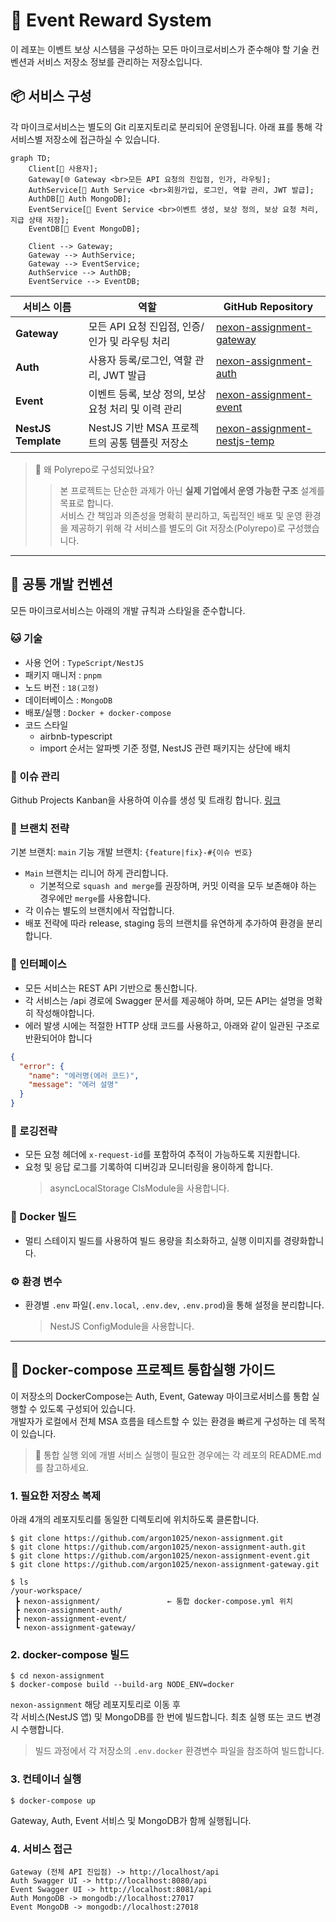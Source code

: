 # 🎯 Event Reward System

이 레포는 이벤트 보상 시스템을 구성하는 모든 마이크로서비스가 준수해야 할
기술 컨벤션과 서비스 저장소 정보를 관리하는 저장소입니다.

## 📦 서비스 구성

각 마이크로서비스는 별도의 Git 리포지토리로 분리되어 운영됩니다.
아래 표를 통해 각 서비스별 저장소에 접근하실 수 있습니다.

```mermaid
graph TD;
    Client[👤 사용자];
    Gateway[🌐 Gateway <br>모든 API 요청의 진입점, 인가, 라우팅];
    AuthService[🔐 Auth Service <br>회원가입, 로그인, 역할 관리, JWT 발급];
    AuthDB[📒 Auth MongoDB];
    EventService[🎁 Event Service <br>이벤트 생성, 보상 정의, 보상 요청 처리, 지급 상태 저장];
    EventDB[📒 Event MongoDB];

    Client --> Gateway;
    Gateway --> AuthService;
    Gateway --> EventService;
    AuthService --> AuthDB;
    EventService --> EventDB;
```

| 서비스 이름         | 역할                                                | GitHub Repository                                                                         |
| ------------------- | --------------------------------------------------- | ----------------------------------------------------------------------------------------- |
| **Gateway**         | 모든 API 요청 진입점, 인증/인가 및 라우팅 처리      | [nexon-assignment-gateway](https://github.com/argon1025/nexon-assignment-gateway)         |
| **Auth**            | 사용자 등록/로그인, 역할 관리, JWT 발급             | [nexon-assignment-auth](https://github.com/argon1025/nexon-assignment-auth)               |
| **Event**           | 이벤트 등록, 보상 정의, 보상 요청 처리 및 이력 관리 | [nexon-assignment-event](https://github.com/argon1025/nexon-assignment-event)             |
| **NestJS Template** | NestJS 기반 MSA 프로젝트의 공통 템플릿 저장소       | [nexon-assignment-nestjs-temp](https://github.com/argon1025/nexon-assignment-nestjs-temp) |

> 🧠 왜 Polyrepo로 구성되었나요?
>
> > 본 프로젝트는 단순한 과제가 아닌 **실제 기업에서 운영 가능한 구조** 설계를 목표로 합니다.  
> > 서비스 간 책임과 의존성을 명확히 분리하고, 독립적인 배포 및 운영 환경을 제공하기 위해
> > 각 서비스를 별도의 Git 저장소(Polyrepo)로 구성했습니다.

---

## 🧾 공통 개발 컨벤션

모든 마이크로서비스는 아래의 개발 규칙과 스타일을 준수합니다.

### 🐱 기술

- 사용 언어 : `TypeScript/NestJS`
- 패키지 매니저 : `pnpm`
- 노드 버전 : `18(고정)`
- 데이터베이스 : `MongoDB`
- 배포/실행 : `Docker + docker-compose`
- 코드 스타일
  - airbnb-typescript
  - import 순서는 알파벳 기준 정렬, NestJS 관련 패키지는 상단에 배치

### 👀 이슈 관리

Github Projects Kanban을 사용하여 이슈를 생성 및 트래킹 합니다. [링크](https://github.com/users/argon1025/projects/8)

### 📁 브랜치 전략

기본 브랜치: `main`
기능 개발 브랜치: `{feature|fix}-#{이슈 번호}`

- `Main` 브랜치는 리니어 하게 관리합니다.
  - 기본적으로 `squash and merge`를 권장하며, 커밋 이력을 모두 보존해야 하는 경우에만 `merge`를 사용합니다.
- 각 이슈는 별도의 브랜치에서 작업합니다.
- 배포 전략에 따라 release, staging 등의 브랜치를 유연하게 추가하여 환경을 분리합니다.

### 📘 인터페이스

- 모든 서비스는 REST API 기반으로 통신합니다.
- 각 서비스는 /api 경로에 Swagger 문서를 제공해야 하며, 모든 API는 설명을 명확히 작성해야합니다.
- 에러 발생 시에는 적절한 HTTP 상태 코드를 사용하고, 아래와 같이 일관된 구조로 반환되어야 합니다

```json
{
  "error": {
    "name": "에러명(에러 코드)",
    "message": "에러 설명"
  }
}
```

### 📜 로깅전략

- 모든 요청 헤더에 `x-request-id`를 포함하여 추적이 가능하도록 지원합니다.
- 요청 및 응답 로그를 기록하여 디버깅과 모니터링을 용이하게 합니다.
  > asyncLocalStorage ClsModule을 사용합니다.

### 🐳 Docker 빌드

- 멀티 스테이지 빌드를 사용하여 빌드 용량을 최소화하고, 실행 이미지를 경량화합니다.

### ⚙️ 환경 변수

- 환경별 `.env` 파일(`.env.local`, `.env.dev`, `.env.prod`)을 통해 설정을 분리합니다.
  > NestJS ConfigModule을 사용합니다.

---

## 🚀 Docker-compose 프로젝트 통합실행 가이드

이 저장소의 DockerCompose는 Auth, Event, Gateway 마이크로서비스를 통합 실행할 수 있도록 구성되어 있습니다.  
개발자가 로컬에서 전체 MSA 흐름을 테스트할 수 있는 환경을 빠르게 구성하는 데 목적이 있습니다.

> 🔗 통합 실행 외에 개별 서비스 실행이 필요한 경우에는 각 레포의 README.md를 참고하세요.

### 1. 필요한 저장소 복제

아래 4개의 레포지토리를 동일한 디렉토리에 위치하도록 클론합니다.

```
$ git clone https://github.com/argon1025/nexon-assignment.git
$ git clone https://github.com/argon1025/nexon-assignment-auth.git
$ git clone https://github.com/argon1025/nexon-assignment-event.git
$ git clone https://github.com/argon1025/nexon-assignment-gateway.git

$ ls
/your-workspace/
 ┣ nexon-assignment/               ← 통합 docker-compose.yml 위치
 ┣ nexon-assignment-auth/
 ┣ nexon-assignment-event/
 ┗ nexon-assignment-gateway/
```

### 2. docker-compose 빌드

```
$ cd nexon-assignment
$ docker-compose build --build-arg NODE_ENV=docker
```
`nexon-assignment` 해당 레포지토리로 이동 후  
각 서비스(NestJS 앱) 및 MongoDB를 한 번에 빌드합니다.
최초 실행 또는 코드 변경 시 수행합니다.

> 빌드 과정에서 각 저장소의 `.env.docker` 환경변수 파일을 참조하여 빌드합니다.

### 3. 컨테이너 실행

```
$ docker-compose up
```

Gateway, Auth, Event 서비스 및 MongoDB가 함께 실행됩니다.

### 4. 서비스 접근

```
Gateway (전체 API 진입점) -> http://localhost/api
Auth Swagger UI -> http://localhost:8080/api
Event Swagger UI -> http://localhost:8081/api
Auth MongoDB -> mongodb://localhost:27017
Event MongoDB -> mongodb://localhost:27018
```
